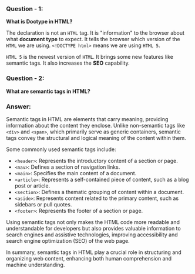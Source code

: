 ### Question - 1:

**What is Doctype in HTML?**

The declaration is not an `HTML` tag. It is "information" to the browser about what **document type** to expect. It tells the browser which version of the `HTML` we are using.
`<!DOCTYPE html>` means we are using `HTML 5`.

`HTML 5` is the newest version of `HTML`. It brings some new features like semantic tags. It also increases the **SEO** capability.

### Question - 2:

**What are semantic tags in HTML?**

### Answer:

Semantic tags in HTML are elements that carry meaning, providing information about the content they enclose. Unlike non-semantic tags like `<div>` and `<span>`, which primarily serve as generic containers, semantic tags convey the structural and logical meaning of the content within them.

Some commonly used semantic tags include:

- `<header>`: Represents the introductory content of a section or page.
- `<nav>`: Defines a section of navigation links.
- `<main>`: Specifies the main content of a document.
- `<article>`: Represents a self-contained piece of content, such as a blog post or article.
- `<section>`: Defines a thematic grouping of content within a document.
- `<aside>`: Represents content related to the primary content, such as sidebars or pull quotes.
- `<footer>`: Represents the footer of a section or page.

Using semantic tags not only makes the HTML code more readable and understandable for developers but also provides valuable information to search engines and assistive technologies, improving accessibility and search engine optimization (SEO) of the web page.

In summary, semantic tags in HTML play a crucial role in structuring and organizing web content, enhancing both human comprehension and machine understanding.
